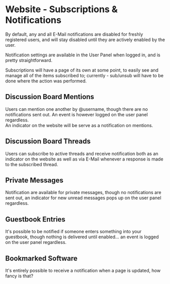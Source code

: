 # Website - Subscriptions & Notifications
By default, any and all E-Mail notifications are disabled for freshly registered users, and will stay disabled until they are actively enabled by the user.

Notification settings are available in the User Panel when logged in, and is pretty straightforward.

Subscriptions will have a page of its own at some point, to easily see and manage all of the items subscribed to; currently - sub/unsub will have to be done where the action was performed.

## Discussion Board Mentions
Users can mention one another by @username, though there are no notifications sent out. An event is however logged on the user panel regardless.  
An indicator on the website will be serve as a notification on mentions.

## Discussion Board Threads
Users can subscribe to active threads and receive notification both as an indicator on the website as well as via E-Mail whenever a response is made to the subscribed thread.

## Private Messages
Notification are available for private messages, though no notifications are sent out, an indicator for new unread messages pops up on the user panel regardless.

## Guestbook Entries
It's possible to be notified if someone enters something into your guestbook, though nothing is delivered until enabled... an event is logged on the user panel regardless.

## Bookmarked Software
It's entirely possible to receive a notification when a page is updated, how fancy is that?
